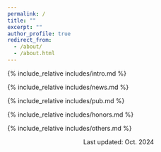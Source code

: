 ```yaml
---
permalink: /
title: ""
excerpt: ""
author_profile: true
redirect_from: 
  - /about/
  - /about.html
---
```


<span class='anchor' id='about-me'></span>
{% include_relative includes/intro.md %}

{% include_relative includes/news.md %}

{% include_relative includes/pub.md %}

{% include_relative includes/honors.md %}

{% include_relative includes/others.md %}

<div id="footer">
	<div id="footer-text"></div>
	<div id="clustrmaps-widget" style="width:15%; margin: 0 auto;">
	  <script type="text/javascript" id="clustrmaps" src="//clustrmaps.com/map_v2.js?d=TotgUc16tGNawSb8uG8ApnWC8tMLjeLuiR0R0d9Wb8w&cl=ffffff&w=a"></script>
	</div>
	<p style="text-align: center;">
	  Last updated: Oct. 2024
	</p>		
</div>